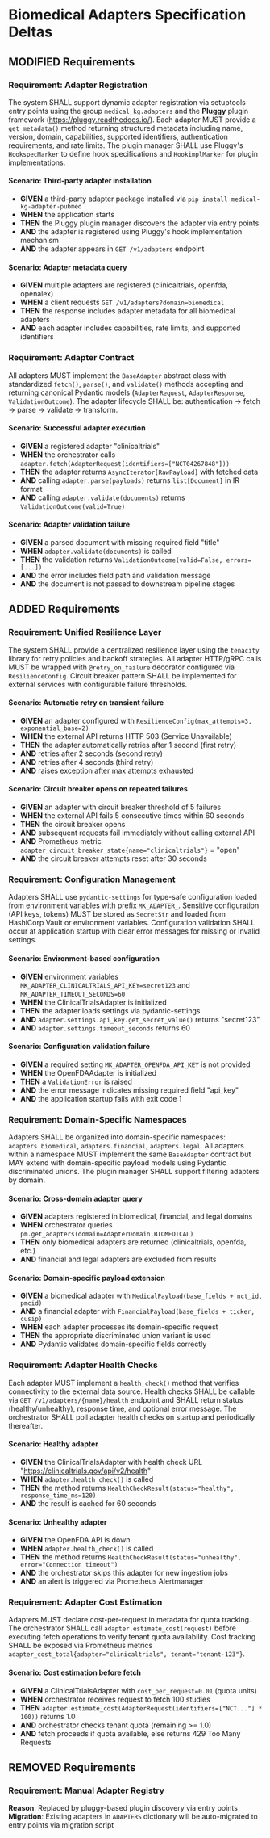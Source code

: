 # Biomedical Adapters Specification Deltas

## MODIFIED Requirements

### Requirement: Adapter Registration

The system SHALL support dynamic adapter registration via setuptools entry points using the group `medical_kg.adapters` and the **Pluggy** plugin framework (https://pluggy.readthedocs.io/). Each adapter MUST provide a `get_metadata()` method returning structured metadata including name, version, domain, capabilities, supported identifiers, authentication requirements, and rate limits. The plugin manager SHALL use Pluggy's `HookspecMarker` to define hook specifications and `HookimplMarker` for plugin implementations.

#### Scenario: Third-party adapter installation

- **GIVEN** a third-party adapter package installed via `pip install medical-kg-adapter-pubmed`
- **WHEN** the application starts
- **THEN** the Pluggy plugin manager discovers the adapter via entry points
- **AND** the adapter is registered using Pluggy's hook implementation mechanism
- **AND** the adapter appears in `GET /v1/adapters` endpoint

#### Scenario: Adapter metadata query

- **GIVEN** multiple adapters are registered (clinicaltrials, openfda, openalex)
- **WHEN** a client requests `GET /v1/adapters?domain=biomedical`
- **THEN** the response includes adapter metadata for all biomedical adapters
- **AND** each adapter includes capabilities, rate limits, and supported identifiers

### Requirement: Adapter Contract

All adapters MUST implement the `BaseAdapter` abstract class with standardized `fetch()`, `parse()`, and `validate()` methods accepting and returning canonical Pydantic models (`AdapterRequest`, `AdapterResponse`, `ValidationOutcome`). The adapter lifecycle SHALL be: authentication → fetch → parse → validate → transform.

#### Scenario: Successful adapter execution

- **GIVEN** a registered adapter "clinicaltrials"
- **WHEN** the orchestrator calls `adapter.fetch(AdapterRequest(identifiers=["NCT04267848"]))`
- **THEN** the adapter returns `AsyncIterator[RawPayload]` with fetched data
- **AND** calling `adapter.parse(payloads)` returns `list[Document]` in IR format
- **AND** calling `adapter.validate(documents)` returns `ValidationOutcome(valid=True)`

#### Scenario: Adapter validation failure

- **GIVEN** a parsed document with missing required field "title"
- **WHEN** `adapter.validate(documents)` is called
- **THEN** the validation returns `ValidationOutcome(valid=False, errors=[...])`
- **AND** the error includes field path and validation message
- **AND** the document is not passed to downstream pipeline stages

## ADDED Requirements

### Requirement: Unified Resilience Layer

The system SHALL provide a centralized resilience layer using the `tenacity` library for retry policies and backoff strategies. All adapter HTTP/gRPC calls MUST be wrapped with `@retry_on_failure` decorator configured via `ResilienceConfig`. Circuit breaker pattern SHALL be implemented for external services with configurable failure thresholds.

#### Scenario: Automatic retry on transient failure

- **GIVEN** an adapter configured with `ResilienceConfig(max_attempts=3, exponential_base=2)`
- **WHEN** the external API returns HTTP 503 (Service Unavailable)
- **THEN** the adapter automatically retries after 1 second (first retry)
- **AND** retries after 2 seconds (second retry)
- **AND** retries after 4 seconds (third retry)
- **AND** raises exception after max attempts exhausted

#### Scenario: Circuit breaker opens on repeated failures

- **GIVEN** an adapter with circuit breaker threshold of 5 failures
- **WHEN** the external API fails 5 consecutive times within 60 seconds
- **THEN** the circuit breaker opens
- **AND** subsequent requests fail immediately without calling external API
- **AND** Prometheus metric `adapter_circuit_breaker_state{name="clinicaltrials"}` = "open"
- **AND** the circuit breaker attempts reset after 30 seconds

### Requirement: Configuration Management

Adapters SHALL use `pydantic-settings` for type-safe configuration loaded from environment variables with prefix `MK_ADAPTER_`. Sensitive configuration (API keys, tokens) MUST be stored as `SecretStr` and loaded from HashiCorp Vault or environment variables. Configuration validation SHALL occur at application startup with clear error messages for missing or invalid settings.

#### Scenario: Environment-based configuration

- **GIVEN** environment variables `MK_ADAPTER_CLINICALTRIALS_API_KEY=secret123` and `MK_ADAPTER_TIMEOUT_SECONDS=60`
- **WHEN** the ClinicalTrialsAdapter is initialized
- **THEN** the adapter loads settings via pydantic-settings
- **AND** `adapter.settings.api_key.get_secret_value()` returns "secret123"
- **AND** `adapter.settings.timeout_seconds` returns 60

#### Scenario: Configuration validation failure

- **GIVEN** a required setting `MK_ADAPTER_OPENFDA_API_KEY` is not provided
- **WHEN** the OpenFDAAdapter is initialized
- **THEN** a `ValidationError` is raised
- **AND** the error message indicates missing required field "api_key"
- **AND** the application startup fails with exit code 1

### Requirement: Domain-Specific Namespaces

Adapters SHALL be organized into domain-specific namespaces: `adapters.biomedical`, `adapters.financial`, `adapters.legal`. All adapters within a namespace MUST implement the same `BaseAdapter` contract but MAY extend with domain-specific payload models using Pydantic discriminated unions. The plugin manager SHALL support filtering adapters by domain.

#### Scenario: Cross-domain adapter query

- **GIVEN** adapters registered in biomedical, financial, and legal domains
- **WHEN** orchestrator queries `pm.get_adapters(domain=AdapterDomain.BIOMEDICAL)`
- **THEN** only biomedical adapters are returned (clinicaltrials, openfda, etc.)
- **AND** financial and legal adapters are excluded from results

#### Scenario: Domain-specific payload extension

- **GIVEN** a biomedical adapter with `MedicalPayload(base_fields + nct_id, pmcid)`
- **AND** a financial adapter with `FinancialPayload(base_fields + ticker, cusip)`
- **WHEN** each adapter processes its domain-specific request
- **THEN** the appropriate discriminated union variant is used
- **AND** Pydantic validates domain-specific fields correctly

### Requirement: Adapter Health Checks

Each adapter MUST implement a `health_check()` method that verifies connectivity to the external data source. Health checks SHALL be callable via `GET /v1/adapters/{name}/health` endpoint and SHALL return status (healthy/unhealthy), response time, and optional error message. The orchestrator SHALL poll adapter health checks on startup and periodically thereafter.

#### Scenario: Healthy adapter

- **GIVEN** the ClinicalTrialsAdapter with health check URL "<https://clinicaltrials.gov/api/v2/health>"
- **WHEN** `adapter.health_check()` is called
- **THEN** the method returns `HealthCheckResult(status="healthy", response_time_ms=120)`
- **AND** the result is cached for 60 seconds

#### Scenario: Unhealthy adapter

- **GIVEN** the OpenFDA API is down
- **WHEN** `adapter.health_check()` is called
- **THEN** the method returns `HealthCheckResult(status="unhealthy", error="Connection timeout")`
- **AND** the orchestrator skips this adapter for new ingestion jobs
- **AND** an alert is triggered via Prometheus Alertmanager

### Requirement: Adapter Cost Estimation

Adapters MUST declare cost-per-request in metadata for quota tracking. The orchestrator SHALL call `adapter.estimate_cost(request)` before executing fetch operations to verify tenant quota availability. Cost tracking SHALL be exposed via Prometheus metrics `adapter_cost_total{adapter="clinicaltrials", tenant="tenant-123"}`.

#### Scenario: Cost estimation before fetch

- **GIVEN** a ClinicalTrialsAdapter with `cost_per_request=0.01` (quota units)
- **WHEN** orchestrator receives request to fetch 100 studies
- **THEN** `adapter.estimate_cost(AdapterRequest(identifiers=["NCT..."] * 100))` returns 1.0
- **AND** orchestrator checks tenant quota (remaining >= 1.0)
- **AND** fetch proceeds if quota available, else returns 429 Too Many Requests

## REMOVED Requirements

### Requirement: Manual Adapter Registry

**Reason**: Replaced by pluggy-based plugin discovery via entry points
**Migration**: Existing adapters in `ADAPTERS` dictionary will be auto-migrated to entry points via migration script

